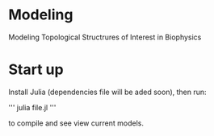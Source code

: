 # Modeling
Modeling  Topological Structrures of Interest in Biophysics


# Start up

Install Julia (dependencies file will be aded soon), then run:

'''
julia file.jl
''' 

to compile and see view current models.
